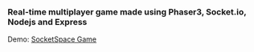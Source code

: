 ### Real-time multiplayer game made using Phaser3, Socket.io, Nodejs and Express

Demo: [SocketSpace Game](https://socketspace.herokuapp.com)
